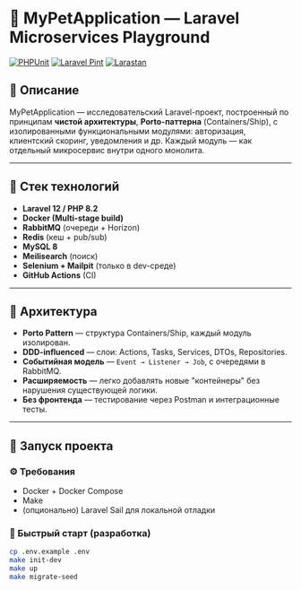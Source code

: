 # 🧠 MyPetApplication — Laravel Microservices Playground

[![PHPUnit](https://github.com/<your-username>/MyPetApplication/actions/workflows/tests.yml/badge.svg)](https://github.com/<your-username>/MyPetApplication/actions)
[![Laravel Pint](https://img.shields.io/badge/code_style-pint-FF2D20?style=flat&logo=laravel)](https://laravel.com/docs/10.x/pint)
[![Larastan](https://img.shields.io/badge/static_analysis-larastan-0D47A1?style=flat&logo=php)](https://github.com/nunomaduro/larastan)

## 📌 Описание

MyPetApplication — исследовательский Laravel-проект, построенный по принципам **чистой архитектуры**, **Porto-паттерна** (Containers/Ship), с изолированными функциональными модулями: авторизация, клиентский скоринг, уведомления и др. Каждый модуль — как отдельный микросервис внутри одного монолита.

---

## 🧱 Стек технологий

- **Laravel 12 / PHP 8.2**
- **Docker (Multi-stage build)**
- **RabbitMQ** (очереди + Horizon)
- **Redis** (кеш + pub/sub)
- **MySQL 8**
- **Meilisearch** (поиск)
- **Selenium + Mailpit** (только в dev-среде)
- **GitHub Actions** (CI)

---

## 🧭 Архитектура

- **Porto Pattern** — структура Containers/Ship, каждый модуль изолирован.
- **DDD-influenced** — слои: Actions, Tasks, Services, DTOs, Repositories.
- **Событийная модель** — `Event → Listener → Job`, с очередями в RabbitMQ.
- **Расширяемость** — легко добавлять новые "контейнеры" без нарушения существующей логики.
- **Без фронтенда** — тестирование через Postman и интеграционные тесты.

---

## 🚀 Запуск проекта

### ⚙️ Требования

- Docker + Docker Compose
- Make
- (опционально) Laravel Sail для локальной отладки

### 🧪 Быстрый старт (разработка)

```bash
cp .env.example .env
make init-dev
make up
make migrate-seed
